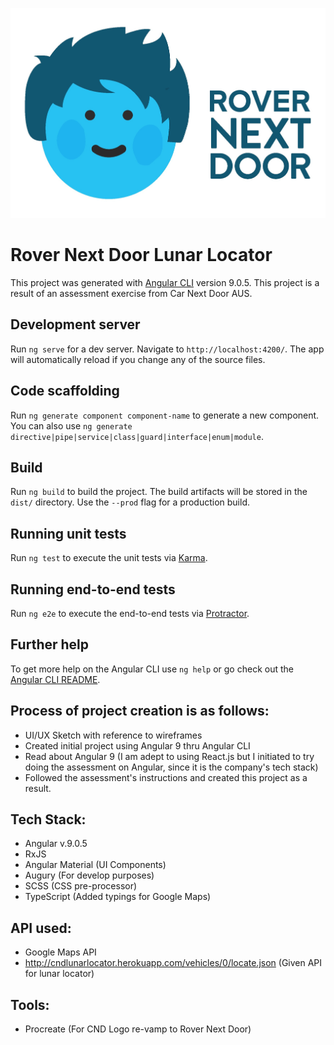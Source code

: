 
![](https://github.com/jeunesseBurce/cnd_vehicle_locator/blob/master/src/assets/images/RND.jpg)
# Rover Next Door Lunar Locator


This project was generated with [Angular CLI](https://github.com/angular/angular-cli) version 9.0.5.
This project is a result of an assessment exercise from Car Next Door AUS. 

## Development server

Run `ng serve` for a dev server. Navigate to `http://localhost:4200/`. The app will automatically reload if you change any of the source files.

## Code scaffolding

Run `ng generate component component-name` to generate a new component. You can also use `ng generate directive|pipe|service|class|guard|interface|enum|module`.

## Build

Run `ng build` to build the project. The build artifacts will be stored in the `dist/` directory. Use the `--prod` flag for a production build.

## Running unit tests

Run `ng test` to execute the unit tests via [Karma](https://karma-runner.github.io).

## Running end-to-end tests

Run `ng e2e` to execute the end-to-end tests via [Protractor](http://www.protractortest.org/).

## Further help

To get more help on the Angular CLI use `ng help` or go check out the [Angular CLI README](https://github.com/angular/angular-cli/blob/master/README.md).


## Process of project creation is as follows: 
- UI/UX Sketch with reference to wireframes
- Created initial project using Angular 9 thru Angular CLI
- Read about Angular 9 (I am adept to using React.js but I initiated to try doing the assessment on Angular, since it is the company's tech stack)
- Followed the assessment's instructions and created this project as a result. 


## Tech Stack:
- Angular v.9.0.5
- RxJS
- Angular Material (UI Components)
- Augury (For develop purposes)
- SCSS (CSS pre-processor) 
- TypeScript (Added typings for Google Maps)

## API used: 
- Google Maps API 
- http://cndlunarlocator.herokuapp.com/vehicles/0/locate.json (Given API for lunar locator) 

## Tools: 
- Procreate (For CND Logo re-vamp to Rover Next Door)
